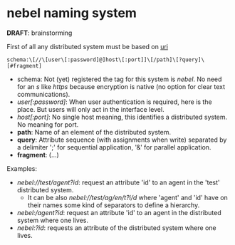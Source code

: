 # nebel naming system

**DRAFT**: brainstorming

First of all any distributed system must be based on [uri](https://en.wikipedia.org/wiki/Uniform_Resource_Identifier)

```
schema:\[//\[user\[:password]@]host\[:port]]\[/path]\[?query]\[#fragment]
```

* schema: Not (yet) registered the tag for this system is *nebel*. No need for an *s* like *https* because encryption is native (no option for clear text communications).
* *user\[:password]*: When user authentication is required, here is the place. But users will only act in the interface level.
* *host\[:port]*: No single host meaning, this identifies a distributed system. No meaning for port.
* **path**: Name of an element of the distributed system.
* **query**: Attribute sequence (with assignments when write) separated by a delimiter ';' for sequential application, '&' for parallel application.
* **fragment**: (...)

Examples:
* *nebel://test/agent?id*: request an attribute 'id' to an agent in the 'test' distributed system.
  * It can be also _nebel://test/ag/en/t?i/d_ where 'agent' and 'id' have on their names some kind of separators to define a hierarchy.
* *nebel:/agent?id*: request an attribute 'id' to an agent in the distributed system where one lives.
* *nebel:?id*: requests an attribute of the distributed system where one lives.
